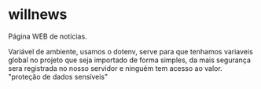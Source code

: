# willnews

Página WEB de notícias.

Variável de ambiente, usamos o dotenv, serve para que tenhamos variaveis global no projeto
que seja importado de forma simples, da mais segurança sera registrada no nosso servidor
e ninguém tem acesso ao valor. "proteção de dados sensíveis"



